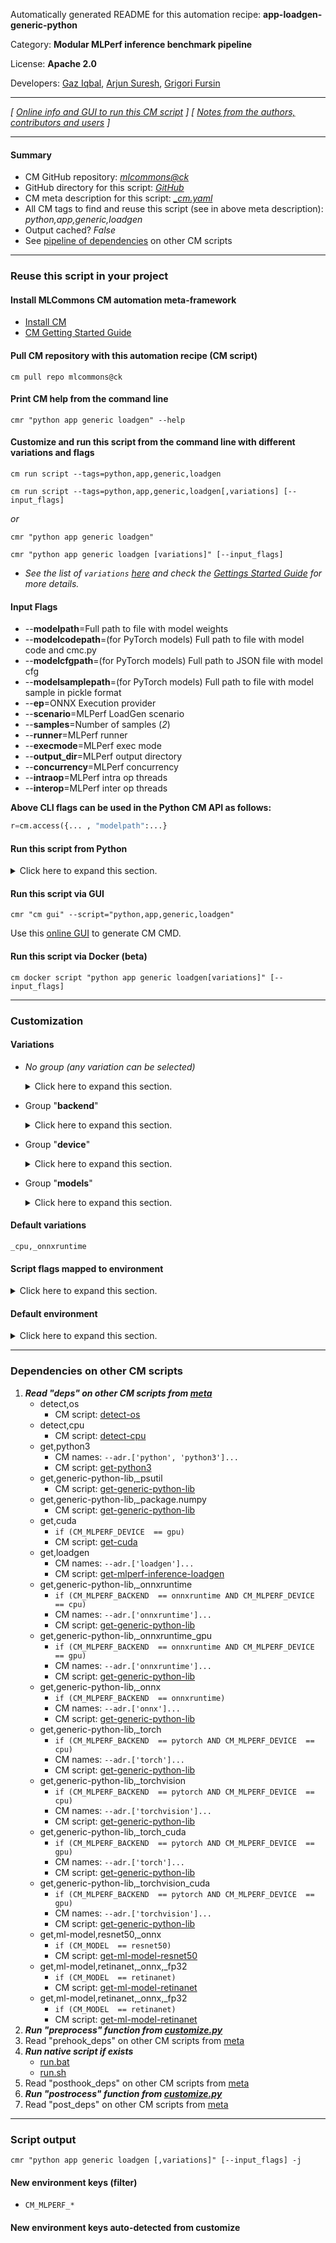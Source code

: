 Automatically generated README for this automation recipe: **app-loadgen-generic-python**

Category: **Modular MLPerf inference benchmark pipeline**

License: **Apache 2.0**

Developers: [Gaz Iqbal](https://www.linkedin.com/in/gaziqbal), [Arjun Suresh](https://www.linkedin.com/in/arjunsuresh), [Grigori Fursin](https://cKnowledge.org/gfursin)

---
*[ [Online info and GUI to run this CM script](https://access.cknowledge.org/playground/?action=scripts&name=app-loadgen-generic-python,d3d949cc361747a6) ] [ [Notes from the authors, contributors and users](README-extra.md) ]*

---
#### Summary

* CM GitHub repository: *[mlcommons@ck](https://github.com/mlcommons/ck/tree/dev/cm-mlops)*
* GitHub directory for this script: *[GitHub](https://github.com/mlcommons/ck/tree/dev/cm-mlops/script/app-loadgen-generic-python)*
* CM meta description for this script: *[_cm.yaml](_cm.yaml)*
* All CM tags to find and reuse this script (see in above meta description): *python,app,generic,loadgen*
* Output cached? *False*
* See [pipeline of dependencies](#dependencies-on-other-cm-scripts) on other CM scripts


---
### Reuse this script in your project

#### Install MLCommons CM automation meta-framework

* [Install CM](https://access.cknowledge.org/playground/?action=install)
* [CM Getting Started Guide](https://github.com/mlcommons/ck/blob/master/docs/getting-started.md)

#### Pull CM repository with this automation recipe (CM script)

```cm pull repo mlcommons@ck```

#### Print CM help from the command line

````cmr "python app generic loadgen" --help````

#### Customize and run this script from the command line with different variations and flags

`cm run script --tags=python,app,generic,loadgen`

`cm run script --tags=python,app,generic,loadgen[,variations] [--input_flags]`

*or*

`cmr "python app generic loadgen"`

`cmr "python app generic loadgen [variations]" [--input_flags]`


* *See the list of `variations` [here](#variations) and check the [Gettings Started Guide](https://github.com/mlcommons/ck/blob/dev/docs/getting-started.md) for more details.*


#### Input Flags

* --**modelpath**=Full path to file with model weights
* --**modelcodepath**=(for PyTorch models) Full path to file with model code and cmc.py
* --**modelcfgpath**=(for PyTorch models) Full path to JSON file with model cfg
* --**modelsamplepath**=(for PyTorch models) Full path to file with model sample in pickle format
* --**ep**=ONNX Execution provider
* --**scenario**=MLPerf LoadGen scenario
* --**samples**=Number of samples (*2*)
* --**runner**=MLPerf runner
* --**execmode**=MLPerf exec mode
* --**output_dir**=MLPerf output directory
* --**concurrency**=MLPerf concurrency
* --**intraop**=MLPerf intra op threads
* --**interop**=MLPerf inter op threads

**Above CLI flags can be used in the Python CM API as follows:**

```python
r=cm.access({... , "modelpath":...}
```
#### Run this script from Python

<details>
<summary>Click here to expand this section.</summary>

```python

import cmind

r = cmind.access({'action':'run'
                  'automation':'script',
                  'tags':'python,app,generic,loadgen'
                  'out':'con',
                  ...
                  (other input keys for this script)
                  ...
                 })

if r['return']>0:
    print (r['error'])

```

</details>


#### Run this script via GUI

```cmr "cm gui" --script="python,app,generic,loadgen"```

Use this [online GUI](https://cKnowledge.org/cm-gui/?tags=python,app,generic,loadgen) to generate CM CMD.

#### Run this script via Docker (beta)

`cm docker script "python app generic loadgen[variations]" [--input_flags]`

___
### Customization


#### Variations

  * *No group (any variation can be selected)*
    <details>
    <summary>Click here to expand this section.</summary>

    * `_custom,huggingface`
      - Workflow:
        1. ***Read "deps" on other CM scripts***
           * get,ml-model,huggingface
             * CM names: `--adr.['hf-downloader']...`
             - CM script: [get-ml-model-huggingface-zoo](https://github.com/mlcommons/ck/tree/master/cm-mlops/script/get-ml-model-huggingface-zoo)
    * `_huggingface`
      - Environment variables:
        - *CM_CUSTOM_MODEL_SOURCE*: `huggingface`
      - Workflow:
    * `_model-stub.#`
      - Environment variables:
        - *CM_ML_MODEL_STUB*: `#`
      - Workflow:

    </details>


  * Group "**backend**"
    <details>
    <summary>Click here to expand this section.</summary>

    * **`_onnxruntime`** (default)
      - Environment variables:
        - *CM_MLPERF_BACKEND*: `onnxruntime`
      - Workflow:
    * `_pytorch`
      - Environment variables:
        - *CM_MLPERF_BACKEND*: `pytorch`
      - Workflow:

    </details>


  * Group "**device**"
    <details>
    <summary>Click here to expand this section.</summary>

    * **`_cpu`** (default)
      - Environment variables:
        - *CM_MLPERF_DEVICE*: `cpu`
        - *CM_MLPERF_EXECUTION_PROVIDER*: `CPUExecutionProvider`
      - Workflow:
    * `_cuda`
      - Environment variables:
        - *CM_MLPERF_DEVICE*: `gpu`
        - *CM_MLPERF_EXECUTION_PROVIDER*: `CUDAExecutionProvider`
      - Workflow:

    </details>


  * Group "**models**"
    <details>
    <summary>Click here to expand this section.</summary>

    * `_custom`
      - Environment variables:
        - *CM_MODEL*: `custom`
      - Workflow:
    * `_resnet50`
      - Environment variables:
        - *CM_MODEL*: `resnet50`
      - Workflow:
    * `_retinanet`
      - Environment variables:
        - *CM_MODEL*: `retinanet`
      - Workflow:

    </details>


#### Default variations

`_cpu,_onnxruntime`

#### Script flags mapped to environment
<details>
<summary>Click here to expand this section.</summary>

* `--concurrency=value`  &rarr;  `CM_MLPERF_CONCURRENCY=value`
* `--ep=value`  &rarr;  `CM_MLPERF_EXECUTION_PROVIDER=value`
* `--execmode=value`  &rarr;  `CM_MLPERF_EXEC_MODE=value`
* `--interop=value`  &rarr;  `CM_MLPERF_INTEROP=value`
* `--intraop=value`  &rarr;  `CM_MLPERF_INTRAOP=value`
* `--loadgen_duration_sec=value`  &rarr;  `CM_MLPERF_LOADGEN_DURATION_SEC=value`
* `--loadgen_expected_qps=value`  &rarr;  `CM_MLPERF_LOADGEN_EXPECTED_QPS=value`
* `--modelcfg=value`  &rarr;  `CM_ML_MODEL_CFG=value`
* `--modelcfgpath=value`  &rarr;  `CM_ML_MODEL_CFG_WITH_PATH=value`
* `--modelcodepath=value`  &rarr;  `CM_ML_MODEL_CODE_WITH_PATH=value`
* `--modelpath=value`  &rarr;  `CM_ML_MODEL_FILE_WITH_PATH=value`
* `--modelsamplepath=value`  &rarr;  `CM_ML_MODEL_SAMPLE_WITH_PATH=value`
* `--output_dir=value`  &rarr;  `CM_MLPERF_OUTPUT_DIR=value`
* `--runner=value`  &rarr;  `CM_MLPERF_RUNNER=value`
* `--samples=value`  &rarr;  `CM_MLPERF_LOADGEN_SAMPLES=value`
* `--scenario=value`  &rarr;  `CM_MLPERF_LOADGEN_SCENARIO=value`

**Above CLI flags can be used in the Python CM API as follows:**

```python
r=cm.access({... , "concurrency":...}
```

</details>

#### Default environment

<details>
<summary>Click here to expand this section.</summary>

These keys can be updated via `--env.KEY=VALUE` or `env` dictionary in `@input.json` or using script flags.

* CM_MLPERF_EXECUTION_MODE: `parallel`
* CM_MLPERF_BACKEND: `onnxruntime`

</details>

___
### Dependencies on other CM scripts


  1. ***Read "deps" on other CM scripts from [meta](https://github.com/mlcommons/ck/tree/dev/cm-mlops/script/app-loadgen-generic-python/_cm.yaml)***
     * detect,os
       - CM script: [detect-os](https://github.com/mlcommons/ck/tree/master/cm-mlops/script/detect-os)
     * detect,cpu
       - CM script: [detect-cpu](https://github.com/mlcommons/ck/tree/master/cm-mlops/script/detect-cpu)
     * get,python3
       * CM names: `--adr.['python', 'python3']...`
       - CM script: [get-python3](https://github.com/mlcommons/ck/tree/master/cm-mlops/script/get-python3)
     * get,generic-python-lib,_psutil
       - CM script: [get-generic-python-lib](https://github.com/mlcommons/ck/tree/master/cm-mlops/script/get-generic-python-lib)
     * get,generic-python-lib,_package.numpy
       - CM script: [get-generic-python-lib](https://github.com/mlcommons/ck/tree/master/cm-mlops/script/get-generic-python-lib)
     * get,cuda
       * `if (CM_MLPERF_DEVICE  == gpu)`
       - CM script: [get-cuda](https://github.com/mlcommons/ck/tree/master/cm-mlops/script/get-cuda)
     * get,loadgen
       * CM names: `--adr.['loadgen']...`
       - CM script: [get-mlperf-inference-loadgen](https://github.com/mlcommons/ck/tree/master/cm-mlops/script/get-mlperf-inference-loadgen)
     * get,generic-python-lib,_onnxruntime
       * `if (CM_MLPERF_BACKEND  == onnxruntime AND CM_MLPERF_DEVICE  == cpu)`
       * CM names: `--adr.['onnxruntime']...`
       - CM script: [get-generic-python-lib](https://github.com/mlcommons/ck/tree/master/cm-mlops/script/get-generic-python-lib)
     * get,generic-python-lib,_onnxruntime_gpu
       * `if (CM_MLPERF_BACKEND  == onnxruntime AND CM_MLPERF_DEVICE  == gpu)`
       * CM names: `--adr.['onnxruntime']...`
       - CM script: [get-generic-python-lib](https://github.com/mlcommons/ck/tree/master/cm-mlops/script/get-generic-python-lib)
     * get,generic-python-lib,_onnx
       * `if (CM_MLPERF_BACKEND  == onnxruntime)`
       * CM names: `--adr.['onnx']...`
       - CM script: [get-generic-python-lib](https://github.com/mlcommons/ck/tree/master/cm-mlops/script/get-generic-python-lib)
     * get,generic-python-lib,_torch
       * `if (CM_MLPERF_BACKEND  == pytorch AND CM_MLPERF_DEVICE  == cpu)`
       * CM names: `--adr.['torch']...`
       - CM script: [get-generic-python-lib](https://github.com/mlcommons/ck/tree/master/cm-mlops/script/get-generic-python-lib)
     * get,generic-python-lib,_torchvision
       * `if (CM_MLPERF_BACKEND  == pytorch AND CM_MLPERF_DEVICE  == cpu)`
       * CM names: `--adr.['torchvision']...`
       - CM script: [get-generic-python-lib](https://github.com/mlcommons/ck/tree/master/cm-mlops/script/get-generic-python-lib)
     * get,generic-python-lib,_torch_cuda
       * `if (CM_MLPERF_BACKEND  == pytorch AND CM_MLPERF_DEVICE  == gpu)`
       * CM names: `--adr.['torch']...`
       - CM script: [get-generic-python-lib](https://github.com/mlcommons/ck/tree/master/cm-mlops/script/get-generic-python-lib)
     * get,generic-python-lib,_torchvision_cuda
       * `if (CM_MLPERF_BACKEND  == pytorch AND CM_MLPERF_DEVICE  == gpu)`
       * CM names: `--adr.['torchvision']...`
       - CM script: [get-generic-python-lib](https://github.com/mlcommons/ck/tree/master/cm-mlops/script/get-generic-python-lib)
     * get,ml-model,resnet50,_onnx
       * `if (CM_MODEL  == resnet50)`
       - CM script: [get-ml-model-resnet50](https://github.com/mlcommons/ck/tree/master/cm-mlops/script/get-ml-model-resnet50)
     * get,ml-model,retinanet,_onnx,_fp32
       * `if (CM_MODEL  == retinanet)`
       - CM script: [get-ml-model-retinanet](https://github.com/mlcommons/ck/tree/master/cm-mlops/script/get-ml-model-retinanet)
     * get,ml-model,retinanet,_onnx,_fp32
       * `if (CM_MODEL  == retinanet)`
       - CM script: [get-ml-model-retinanet](https://github.com/mlcommons/ck/tree/master/cm-mlops/script/get-ml-model-retinanet)
  1. ***Run "preprocess" function from [customize.py](https://github.com/mlcommons/ck/tree/dev/cm-mlops/script/app-loadgen-generic-python/customize.py)***
  1. Read "prehook_deps" on other CM scripts from [meta](https://github.com/mlcommons/ck/tree/dev/cm-mlops/script/app-loadgen-generic-python/_cm.yaml)
  1. ***Run native script if exists***
     * [run.bat](https://github.com/mlcommons/ck/tree/dev/cm-mlops/script/app-loadgen-generic-python/run.bat)
     * [run.sh](https://github.com/mlcommons/ck/tree/dev/cm-mlops/script/app-loadgen-generic-python/run.sh)
  1. Read "posthook_deps" on other CM scripts from [meta](https://github.com/mlcommons/ck/tree/dev/cm-mlops/script/app-loadgen-generic-python/_cm.yaml)
  1. ***Run "postrocess" function from [customize.py](https://github.com/mlcommons/ck/tree/dev/cm-mlops/script/app-loadgen-generic-python/customize.py)***
  1. Read "post_deps" on other CM scripts from [meta](https://github.com/mlcommons/ck/tree/dev/cm-mlops/script/app-loadgen-generic-python/_cm.yaml)

___
### Script output
`cmr "python app generic loadgen [,variations]" [--input_flags] -j`
#### New environment keys (filter)

* `CM_MLPERF_*`
#### New environment keys auto-detected from customize
